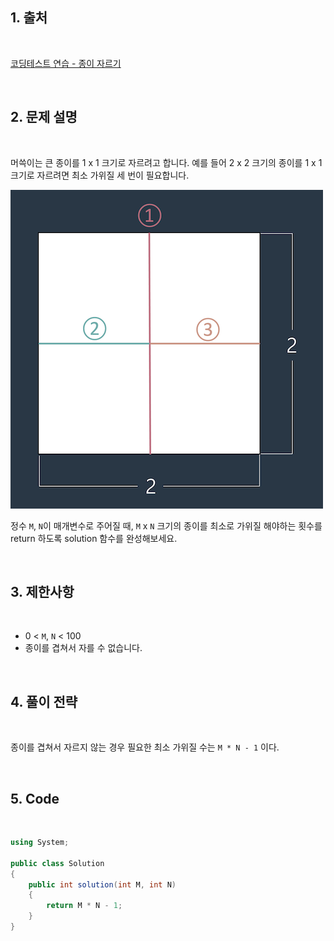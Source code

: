 ## 1. 출처

<br>

[코딩테스트 연습 - 종이 자르기](https://school.programmers.co.kr/learn/courses/30/lessons/120922)

<br>

## 2. 문제 설명

<br>

머쓱이는 큰 종이를 1 x 1 크기로 자르려고 합니다. 예를 들어 2 x 2 크기의 종이를 1 x 1 크기로 자르려면 최소 가위질 세 번이 필요합니다.

![paperCut](./Assets/paperCut.png)

정수 `M`, `N`이 매개변수로 주어질 때, `M` x `N` 크기의 종이를 최소로 가위질 해야하는 횟수를 return 하도록 solution 함수를 완성해보세요.

<br>

## 3. 제한사항

<br>

- 0 < `M`, `N` < 100
- 종이를 겹쳐서 자를 수 없습니다.

<br>

## 4. 풀이 전략

<br>
 
종이를 겹쳐서 자르지 않는 경우 필요한 최소 가위질 수는 `M * N - 1` 이다.

<br>

## 5. Code

<br>

```cs
using System;

public class Solution
{
    public int solution(int M, int N)
    {
        return M * N - 1;
    }
}
```